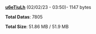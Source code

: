 [**u6eTiuLh**](/data/u6eTiuLh.txt) (02/02/23 - 03:50)- 1147 bytes

**Total Datas**: 7805

**Total Size**: 51.86 MB / 51.9 MB